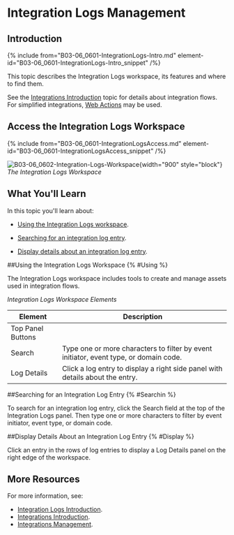 # Integration Logs Management

## Introduction

{% include from="B03-06_0601-IntegrationLogs-Intro.md" element-id="B03-06_0601-IntegrationLogs-Intro_snippet" /%}

This topic describes the Integration Logs workspace, its features and where to find them.

See the [Integrations Introduction](B03-06_0201-Integrations-Intro.md) topic for details about integration flows. For simplified integrations, [Web Actions](B03-05_0101-Web-Actions-Intro.md) may be used.

## Access the Integration Logs Workspace

{% include from="B03-06_0601-IntegrationLogsAccess.md" element-id="B03-06_0601-IntegrationLogsAccess_snippet" /%}

![B03-06_0602-Integration-Logs-Workspace](B03-06_0602-Integration-Logs-Workspace.png){width="900" style="block"}
*The Integration Logs Workspace*

## What You'll Learn

In this topic you'll learn about:

* [Using the Integration Logs workspace](#Using).

* [Searching for an integration log entry](#Searchin).

* [Display details about an integration log entry](#Display).

##Using the Integration Logs Workspace {% #Using %}

The Integration Logs workspace includes tools to create and manage assets used in integration flows.

*Integration Logs Workspace Elements*

| Element           | Description                                                                           |
|-------------------|---------------------------------------------------------------------------------------|
| Top Panel Buttons |                                                                                       |
| Search            | Type one or more characters to filter by event initiator, event type, or domain code. |
| Log Details       | Click a log entry to display a right side panel with details about the entry.         |



##Searching for an Integration Log Entry {% #Searchin %}

To search for an integration log entry, click the Search field at the top of the Integration Logs panel. Then type one or more characters to filter by event initiator, event type, or domain code.

##Display Details About an Integration Log Entry {% #Display %}

Click an entry in the rows of log entries to display a Log Details panel on the right edge of the workspace.

## More Resources

For more information, see:

* [Integration Logs Introduction](B03-06-Integrations_B03-06_0401-Assets-Intro.md).
* [Integrations Introduction](B03-06_0201-Integrations-Intro.md).
* [Integrations Management](B03-06_0205-Integrations-Management.md).

